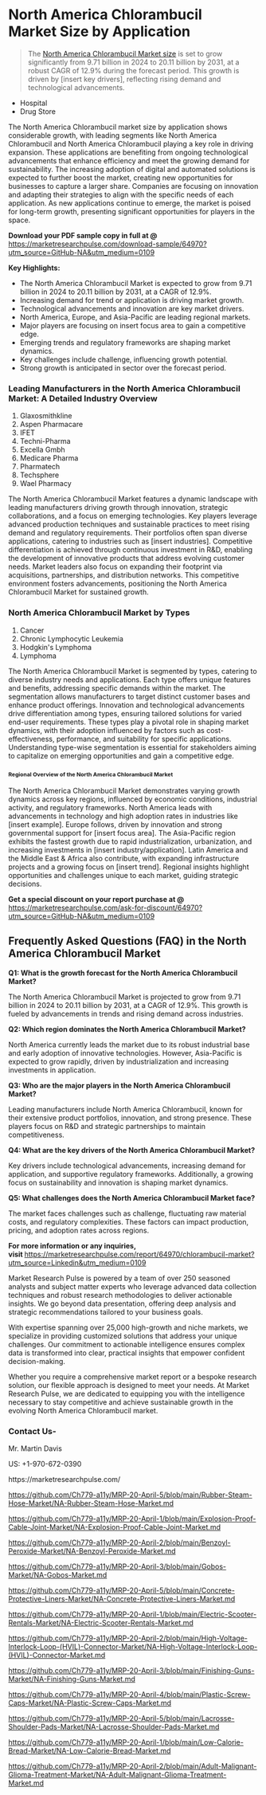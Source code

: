 <h1>North America Chlorambucil Market&nbsp;Size by Application</h1><blockquote><p>The <a href="https://marketresearchpulse.com/download-sample/64970?utm_source=GitHub-NA&amp;utm_medium=0109">North America Chlorambucil Market size</a> is set to grow significantly from 9.71 billion in 2024 to 20.11 billion by 2031, at a robust CAGR of 12.9% during the forecast period. This growth is driven by [insert key drivers], reflecting rising demand and technological advancements.</p></blockquote><ul><li>Hospital<li> Drug Store</li></ul><p>The North America Chlorambucil market size by application shows considerable growth, with leading segments like North America Chlorambucil and North America Chlorambucil playing a key role in driving expansion. These applications are benefiting from ongoing technological advancements that enhance efficiency and meet the growing demand for sustainability. The increasing adoption of digital and automated solutions is expected to further boost the market, creating new opportunities for businesses to capture a larger share. Companies are focusing on innovation and adapting their strategies to align with the specific needs of each application. As new applications continue to emerge, the market is poised for long-term growth, presenting significant opportunities for players in the space.</p><p><strong>Download your PDF sample copy in full at @ </strong><a href="https://marketresearchpulse.com/download-sample/64970?utm_source=GitHub-NA&amp;utm_medium=0109">https://marketresearchpulse.com/download-sample/64970?utm_source=GitHub-NA&amp;utm_medium=0109</a></p><p><strong>Key Highlights: </strong></p><ul><li>The North America Chlorambucil Market is expected to grow from 9.71 billion in 2024 to 20.11 billion by 2031, at a CAGR of 12.9%.</li><li>Increasing demand for trend or application is driving market growth.</li><li>Technological advancements and innovation are key market drivers.</li><li>North America, Europe, and Asia-Pacific are leading regional markets.</li><li>Major players are focusing on insert focus area to gain a competitive edge.</li><li>Emerging trends and regulatory frameworks are shaping market dynamics.</li><li>Key challenges include challenge, influencing growth potential.</li><li>Strong growth is anticipated in sector over the forecast period.</li></ul><h3>Leading Manufacturers in the North America Chlorambucil Market: A Detailed Industry Overview</h3><ol><li>Glaxosmithkline</li><li>Aspen Pharmacare</li><li>IFET</li><li>Techni-Pharma</li><li>Excella Gmbh</li><li>Medicare Pharma</li><li>Pharmatech</li><li>Techsphere</li><li>Wael Pharmacy</li></ol><div class="flex max-w-full flex-col flex-grow"><div class="min-h-8 text-message flex w-full flex-col items-end gap-2 whitespace-normal break-words [.text-message+&amp;]:mt-5" dir="auto" data-message-author-role="assistant" data-message-id="fd8432e4-4910-450d-b182-61b7bfb0a01f" data-message-model-slug="gpt-4o"><div class="flex w-full flex-col gap-1 empty:hidden first:pt-[3px]"><div class="markdown prose w-full break-words dark:prose-invert light"><p>The North America Chlorambucil Market features a dynamic landscape with leading manufacturers driving growth through innovation, strategic collaborations, and a focus on emerging technologies. Key players leverage advanced production techniques and sustainable practices to meet rising demand and regulatory requirements. Their portfolios often span diverse applications, catering to industries such as [insert industries]. Competitive differentiation is achieved through continuous investment in R&amp;D, enabling the development of innovative products that address evolving customer needs. Market leaders also focus on expanding their footprint via acquisitions, partnerships, and distribution networks. This competitive environment fosters advancements, positioning the North America Chlorambucil Market for sustained growth.</p></div></div></div></div><h3>North America Chlorambucil Market by Types</h3><ol><li>Cancer<li> Chronic Lymphocytic Leukemia<li> Hodgkin's Lymphoma<li> Lymphoma</li></ol><div class="flex max-w-full flex-col flex-grow"><div class="min-h-8 text-message flex w-full flex-col items-end gap-2 whitespace-normal break-words [.text-message+&amp;]:mt-5" dir="auto" data-message-author-role="assistant" data-message-id="084470be-0bb7-4664-bddf-5156b4f41249" data-message-model-slug="gpt-4o-mini"><div class="flex w-full flex-col gap-1 empty:hidden first:pt-[3px]"><div class="markdown prose w-full break-words dark:prose-invert light"><p>The North America Chlorambucil Market is segmented by types, catering to diverse industry needs and applications. Each type offers unique features and benefits, addressing specific demands within the market. The segmentation allows manufacturers to target distinct customer bases and enhance product offerings. Innovation and technological advancements drive differentiation among types, ensuring tailored solutions for varied end-user requirements. These types play a pivotal role in shaping market dynamics, with their adoption influenced by factors such as cost-effectiveness, performance, and suitability for specific applications. Understanding type-wise segmentation is essential for stakeholders aiming to capitalize on emerging opportunities and gain a competitive edge.</p></div></div></div></div><h3><span style="font-size: 11px;">Regional Overview of the North America Chlorambucil Market</span></h3><div class="flex max-w-full flex-col flex-grow"><div class="min-h-8 text-message flex w-full flex-col items-end gap-2 whitespace-normal break-words [.text-message+&amp;]:mt-5" dir="auto" data-message-author-role="assistant" data-message-id="e9038762-ce64-4e30-91c9-9bd413514231" data-message-model-slug="gpt-4o-mini"><div class="flex w-full flex-col gap-1 empty:hidden first:pt-[3px]"><div class="markdown prose w-full break-words dark:prose-invert light"><p>The North America Chlorambucil Market demonstrates varying growth dynamics across key regions, influenced by economic conditions, industrial activity, and regulatory frameworks. North America leads with advancements in technology and high adoption rates in industries like [insert example]. Europe follows, driven by innovation and strong governmental support for [insert focus area]. The Asia-Pacific region exhibits the fastest growth due to rapid industrialization, urbanization, and increasing investments in [insert industry/application]. Latin America and the Middle East &amp; Africa also contribute, with expanding infrastructure projects and a growing focus on [insert trend]. Regional insights highlight opportunities and challenges unique to each market, guiding strategic decisions.</p></div></div></div></div><p><strong>Get a special discount on your report purchase at @ </strong><a href="https://marketresearchpulse.com/ask-for-discount/64970?utm_source=GitHub-NA&amp;utm_medium=0109">https://marketresearchpulse.com/ask-for-discount/64970?utm_source=GitHub-NA&amp;utm_medium=0109</a></p><h2>Frequently Asked Questions (FAQ) in the North America Chlorambucil Market</h2><p><strong>Q1: What is the growth forecast for the North America Chlorambucil Market?</strong></p><p>The North America Chlorambucil Market is projected to grow from 9.71 billion in 2024 to 20.11 billion by 2031, at a CAGR of 12.9%. This growth is fueled by advancements in trends and rising demand across industries.</p><p><strong>Q2: Which region dominates the North America Chlorambucil Market?</strong></p><p>North America currently leads the market due to its robust industrial base and early adoption of innovative technologies. However, Asia-Pacific is expected to grow rapidly, driven by industrialization and increasing investments in application.</p><p><strong>Q3: Who are the major players in the North America Chlorambucil Market?</strong></p><p>Leading manufacturers include North America Chlorambucil, known for their extensive product portfolios, innovation, and strong presence. These players focus on R&amp;D and strategic partnerships to maintain competitiveness.</p><p><strong>Q4: What are the key drivers of the North America Chlorambucil Market?</strong></p><p>Key drivers include technological advancements, increasing demand for application, and supportive regulatory frameworks. Additionally, a growing focus on sustainability and innovation is shaping market dynamics.</p><p><strong>Q5: What challenges does the North America Chlorambucil Market face?</strong></p><p>The market faces challenges such as challenge, fluctuating raw material costs, and regulatory complexities. These factors can impact production, pricing, and adoption rates across regions.</p><p><strong>For more information or any inquiries, visit&nbsp;</strong><a href="https://marketresearchpulse.com/report/64970/chlorambucil-market?utm_source=Linkedin&utm_medium=0109">https://marketresearchpulse.com/report/64970/chlorambucil-market?utm_source=Linkedin&utm_medium=0109</a></p><p>Market Research Pulse is powered by a team of over 250 seasoned analysts and subject matter experts who leverage advanced data collection techniques and robust research methodologies to deliver actionable insights. We go beyond data presentation, offering deep analysis and strategic recommendations tailored to your business goals.</p><p>With expertise spanning over 25,000 high-growth and niche markets, we specialize in providing customized solutions that address your unique challenges. Our commitment to actionable intelligence ensures complex data is transformed into clear, practical insights that empower confident decision-making.</p><p>Whether you require a comprehensive market report or a bespoke research solution, our flexible approach is designed to meet your needs. At Market Research Pulse, we are dedicated to equipping you with the intelligence necessary to stay competitive and achieve sustainable growth in the evolving North America Chlorambucil market.</p><h3><strong>Contact Us-</strong></h3><p>Mr. Martin Davis</p><p>US: +1-970-672-0390</p><p>https://marketresearchpulse.com/</p><p><a href="https://github.com/Ch779-a11y/MRP-20-April-5/blob/main/Rubber-Steam-Hose-Market/NA-Rubber-Steam-Hose-Market.md">https://github.com/Ch779-a11y/MRP-20-April-5/blob/main/Rubber-Steam-Hose-Market/NA-Rubber-Steam-Hose-Market.md</a></p><p><a href="https://github.com/Ch779-a11y/MRP-20-April-1/blob/main/Explosion-Proof-Cable-Joint-Market/NA-Explosion-Proof-Cable-Joint-Market.md">https://github.com/Ch779-a11y/MRP-20-April-1/blob/main/Explosion-Proof-Cable-Joint-Market/NA-Explosion-Proof-Cable-Joint-Market.md</a></p><p><a href="https://github.com/Ch779-a11y/MRP-20-April-2/blob/main/Benzoyl-Peroxide-Market/NA-Benzoyl-Peroxide-Market.md">https://github.com/Ch779-a11y/MRP-20-April-2/blob/main/Benzoyl-Peroxide-Market/NA-Benzoyl-Peroxide-Market.md</a></p><p><a href="https://github.com/Ch779-a11y/MRP-20-April-3/blob/main/Gobos-Market/NA-Gobos-Market.md">https://github.com/Ch779-a11y/MRP-20-April-3/blob/main/Gobos-Market/NA-Gobos-Market.md</a></p><p><a href="https://github.com/Ch779-a11y/MRP-20-April-5/blob/main/Concrete-Protective-Liners-Market/NA-Concrete-Protective-Liners-Market.md">https://github.com/Ch779-a11y/MRP-20-April-5/blob/main/Concrete-Protective-Liners-Market/NA-Concrete-Protective-Liners-Market.md</a></p><p><a href="https://github.com/Ch779-a11y/MRP-20-April-1/blob/main/Electric-Scooter-Rentals-Market/NA-Electric-Scooter-Rentals-Market.md">https://github.com/Ch779-a11y/MRP-20-April-1/blob/main/Electric-Scooter-Rentals-Market/NA-Electric-Scooter-Rentals-Market.md</a></p><p><a href="https://github.com/Ch779-a11y/MRP-20-April-2/blob/main/High-Voltage-Interlock-Loop-(HVIL)-Connector-Market/NA-High-Voltage-Interlock-Loop-(HVIL)-Connector-Market.md">https://github.com/Ch779-a11y/MRP-20-April-2/blob/main/High-Voltage-Interlock-Loop-(HVIL)-Connector-Market/NA-High-Voltage-Interlock-Loop-(HVIL)-Connector-Market.md</a></p><p><a href="https://github.com/Ch779-a11y/MRP-20-April-3/blob/main/Finishing-Guns-Market/NA-Finishing-Guns-Market.md">https://github.com/Ch779-a11y/MRP-20-April-3/blob/main/Finishing-Guns-Market/NA-Finishing-Guns-Market.md</a></p><p><a href="https://github.com/Ch779-a11y/MRP-20-April-4/blob/main/Plastic-Screw-Caps-Market/NA-Plastic-Screw-Caps-Market.md">https://github.com/Ch779-a11y/MRP-20-April-4/blob/main/Plastic-Screw-Caps-Market/NA-Plastic-Screw-Caps-Market.md</a></p><p><a href="https://github.com/Ch779-a11y/MRP-20-April-5/blob/main/Lacrosse-Shoulder-Pads-Market/NA-Lacrosse-Shoulder-Pads-Market.md">https://github.com/Ch779-a11y/MRP-20-April-5/blob/main/Lacrosse-Shoulder-Pads-Market/NA-Lacrosse-Shoulder-Pads-Market.md</a></p><p><a href="https://github.com/Ch779-a11y/MRP-20-April-1/blob/main/Low-Calorie-Bread-Market/NA-Low-Calorie-Bread-Market.md">https://github.com/Ch779-a11y/MRP-20-April-1/blob/main/Low-Calorie-Bread-Market/NA-Low-Calorie-Bread-Market.md</a></p><p><a href="https://github.com/Ch779-a11y/MRP-20-April-2/blob/main/Adult-Malignant-Glioma-Treatment-Market/NA-Adult-Malignant-Glioma-Treatment-Market.md">https://github.com/Ch779-a11y/MRP-20-April-2/blob/main/Adult-Malignant-Glioma-Treatment-Market/NA-Adult-Malignant-Glioma-Treatment-Market.md</a></p>
